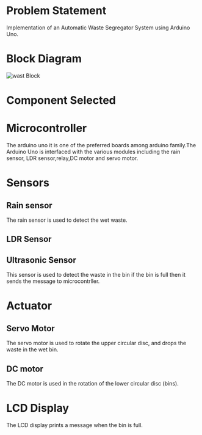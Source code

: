 # Problem Statement
Implementation of an Automatic Waste Segregator System using Arduino Uno.

# Block Diagram
![wast Block](https://user-images.githubusercontent.com/98802184/155349716-e694d0d0-4714-4b91-8a3f-64309bdeeba3.PNG)

# Component Selected
# Microcontroller
The arduino uno it is one of the preferred boards among arduino family.The Arduino Uno is interfaced with the various modules 
including the rain sensor, LDR sensor,relay,DC motor and servo motor. 

# Sensors
 ## Rain sensor
 The rain sensor is used to detect the wet waste.
 
 ## LDR Sensor
 ## Ultrasonic Sensor
 This sensor is used to detect the waste in the bin if the bin is full then it sends the message to microcontrller.
 
 
 # Actuator
  ## Servo Motor
 The servo motor is used to rotate the upper circular disc, and drops the waste in the wet bin.
 ## DC motor
 The DC motor is used in the  rotation of the lower circular disc (bins).
 
 # LCD Display
 The LCD display prints a message when the bin is full.

